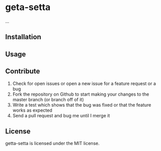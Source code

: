 # geta-setta

...

## Installation

## Usage

## Contribute

1. Check for open issues or open a new issue for a feature request or a bug
2. Fork the repository on Github to start making your changes to the master branch (or branch off of it)
3. Write a test which shows that the bug was fixed or that the feature works as expected
4. Send a pull request and bug me until I merge it

## License

getta-setta is licensed under the MIT license.
